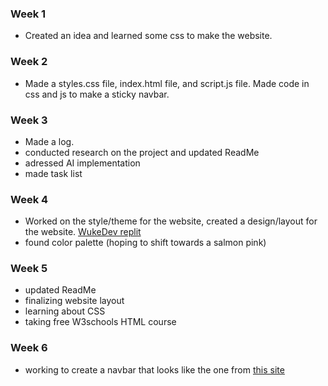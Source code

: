 ### Week 1
- Created an idea and learned some css to make the website.

### Week 2
- Made a styles.css file, index.html file, and script.js file. Made code in css and js to make a sticky navbar.

### Week 3
- Made a log.
- conducted research on the project and updated ReadMe
- adressed AI implementation
- made task list

### Week 4
- Worked on the style/theme for the website, created a design/layout for the website. [WukeDev replit](https://replit.com/@LukeWu5/food-for-thought#index.html)
- found color palette (hoping to shift towards a salmon pink)

### Week 5
- updated ReadMe
- finalizing website layout
- learning about CSS
- taking free W3schools HTML course

### Week 6
- working to create a navbar that looks like the one from [this site](https://plan8.se/work/the-harmonic-state/)

